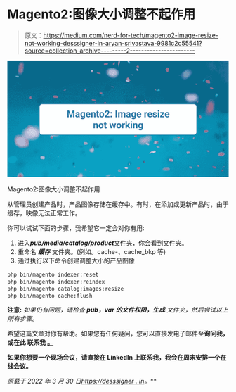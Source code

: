 # Magento2:图像大小调整不起作用

> 原文：<https://medium.com/nerd-for-tech/magento2-image-resize-not-working-desssigner-in-aryan-srivastava-9981c2c55541?source=collection_archive---------2----------------------->

![](img/6fc37331bcc595fddc95401dec7cccbf.png)

Magento2:图像大小调整不起作用

从管理员创建产品时，产品图像存储在缓存中。有时，在添加或更新产品时，由于缓存，映像无法正常工作。

你可以试试下面的步骤，我希望它一定会对你有用:

1.  进入***pub/media/catalog/product***文件夹，你会看到文件夹。
2.  重命名 ***缓存*** 文件夹。(例如。cache-、cache_bkp 等)
3.  通过执行以下命令创建调整大小的产品图像

```
php bin/magento indexer:reset 
php bin/magento indexer:reindex 
php bin/magento catalog:images:resize 
php bin/magento cache:flush
```

**注意:** *如果仍有问题，请检查* ***pub，var 的文件权限，生成*** *文件夹，然后尝试以上所有步骤。*

希望这篇文章对你有帮助。如果您有任何疑问，您可以直接发电子邮件至[](mailto:aryansrivastavadesssigner@gmail.com)**询问我，或在此 联系我 [**。**](https://desssigner.in/contact/)**

**如果你想要一个现场会议，请直接在 LinkedIn 上联系我，我会在周末安排一个在线会议。**

***原载于 2022 年 3 月 30 日*[*https://desssigner . in*](https://desssigner.in/magento2-image-resize-not-working/)*。***